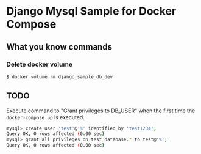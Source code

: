 # Django Mysql Sample for Docker Compose

## What you know commands

### Delete docker volume

```bash
$ docker volume rm django_sample_db_dev
```

## TODO

Execute command to "Grant privileges to DB_USER" when the first time the `docker-compose up` is executed.

```bash
mysql> create user 'test'@'%' identified by 'test1234';
Query OK, 0 rows affected (0.00 sec)
mysql> grant all privileges on test_database.* to test@'%';
Query OK, 0 rows affected (0.00 sec)
```
